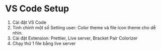 # VS Code Setup

1. Cài đặt VS Code
2. Tinh chỉnh một số Setting user: Color theme và file icon theme cho dễ nhìn.
3. Cài đặt Extension: Prettier, Live server, Bracket Pair Colorizer
4. Chạy thử 1 file bằng live server
